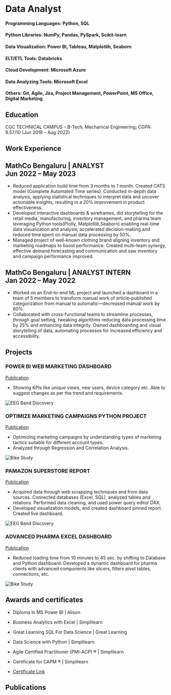 # Data Analyst

#### Programming Languages: Python, SQL<br>
#### Python Libraries: NumPy, Pandas, PySpark, Scikit-learn<br>
#### Data Visualization: Power BI, Tableau, Matplotlib, Seaborn<br>
#### ELT/ETL Tools: Databricks<br>
#### Cloud Development: Microsoft Azure<br>
#### Data Analyzing Tools: Microsoft Excel<br>
#### Others: Git, Agile, Jira, Project Management, PowerPoint, MS Office, Digital Marketing<br>


## Education
CGC TECHNICAL CAMPUS – B-Tech, Mechanical Engineering; CGPA: 8.57/10             (Jun 2018 – Aug 2022)

## Work Experience
## MathCo Bengaluru | ANALYST <br>  Jun 2022 – May 2023<br>                                                                                                     
   - Reduced application build time from 3 months to 1 month. Created CATS model (Complete Automated Time series). Conducted in-depth data analysis, applying statistical techniques to interpret data and uncover actionable insights, resulting in a 20% improvement in product effectiveness.<br>
   - Developed interactive dashboards & wireframes, did storytelling for the retail media, manufacturing, inventory management, and pharma team leveraging Python tools(Plotly, Matplotlib,Seaborn) enabling real-time data 
    visualization and analysis; accelerated decision-making and reduced time spent on manual data processing by 50%.<br>
   - Managed project of well-known clothing brand aligning inventory and marketing roadmaps to boost performance. Created multi-team synergy, effective demand forecasting and communication and saw inventory and campaign 
    performance improved.
   
## MathCo Bengaluru | ANALYST INTERN <br>                                                                                   Jan 2022 – May 2022
   - Worked on an End-to-end ML project and launched a dashboard in a team of 5 members to transform manual work of article-published categorization from manual to automatic—decreased manual work by 80%.<br>
   - Collaborated with cross-functional teams to streamline processes, through goal setting, tweaking algorithms reducing data processing time by 25% and enhancing data integrity. Owned dashboarding and visual storytelling 
    of data, automating processes for increased efficiency and accessibility.<br>


## Projects
### POWER BI WEB MARKETING DASHBOARD
[Publication](https://www.mdpi.com/1424-8220/22/8/3048)

- Showing KPIs like unique views, new users, device category etc. Able to suggest changes as per the trend and requirements.

![EEG Band Discovery](/assets/img/eeg_band_discovery.jpeg)

### OPTIMIZE MARKETING CAMPAIGNS PYTHON PROJECT
[Publication](https://www.mdpi.com/1424-8220/22/11/4240)

-	Optimizing marketing campaigns by understanding types of marketing tactics suitable for different account types. 
-	Analyzed through Regression and Correlation Analysis.

![Bike Study](/assets/img/bike_study.jpeg)

### PAMAZON SUPERSTORE REPORT
[Publication](https://www.mdpi.com/1424-8220/22/8/3048)

- Acquired data through web scrapping techniques and from data sources. Connected databases (Excel, SQL), analyzed tables and relations. Performed data cleaning, and used power query editor DAX.
- Developed visualization models, and created dashboard pinned report. Created live dashboard.


![EEG Band Discovery](/assets/img/eeg_band_discovery.jpeg)

### ADVANCED PHARMA EXCEL DASHBOARD
[Publication](https://www.mdpi.com/1424-8220/22/11/4240)

- Reduced loading time from 10 minutes to 45 sec. by shifting to Database and Python dashboard. Developed a dynamic dashboard for pharma clients with advanced components like slicers, filters pivot tables, connections, etc.

![Bike Study](/assets/img/bike_study.jpeg)


## Awards and certificates

- Diploma In MS Power BI | Alison
- Business Analytics with Excel | Simplilearn 
- Great Learning SQL For Data Science | Great Learning
- Data Science with Python | Simplilearn
- Agile Certified Practitioner (PMI-ACP) ® | Simplilearn
- Certificate for CAPM ® | Simplilearn


- [Certificate Link](https://www.youtube.com/channel/UCa9gErQ9AE5jT2DZLjXBIdA)

## Publications


